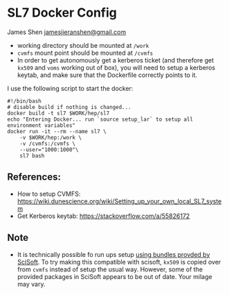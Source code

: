 # SL7 Docker Config

James Shen <jamesjieranshen@gmail.com>

- working directory should be mounted at `/work`
- `cvmfs` mount point should be mounted at `/cvmfs`
- In order to get autonomously get a kerberos ticket (and therefore get `kx509`
  and `voms` working out of box), you will need to setup a kerberos keytab, and
  make sure that the Dockerfile correctly points to it.

I use the following script to start the docker:

```
#!/bin/bash
# disable build if nothing is changed...
docker build -t sl7 $WORK/hep/sl7
echo "Entering Docker... run `source setup_lar` to setup all environment variables"
docker run -it --rm --name sl7 \
    -v $WORK/hep:/work \
    -v /cvmfs:/cvmfs \
    --user="1000:1000"\
    sl7 bash

```

## References:

- How to setup CVMFS:
  <https://wiki.dunescience.org/wiki/Setting_up_your_own_local_SL7_system>
- Get Kerberos keytab: <https://stackoverflow.com/a/55826172>

## Note

- It is technically possible fo run ups setup [using bundles provded by SciSoft](https://wiki.dunescience.org/wiki/DUNE_LAr_Software_Releases). To try making this compatible with scisoft, `kx509` is copied over from `cvmfs` instead of setup the usual way. However, some of the provided packages in SciSoft appears to be out of date. Your milage may vary.
